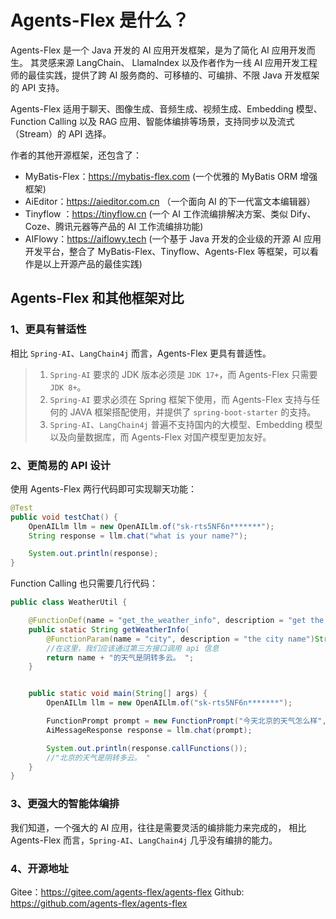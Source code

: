# Agents-Flex 是什么？

Agents-Flex 是一个 Java 开发的 AI 应用开发框架，是为了简化 AI 应用开发而生。 其灵感来源 LangChain、 LlamaIndex 以及作者作为一线 AI 应用开发工程师的最佳实践，提供了跨
AI 服务商的、可移植的、可编排、不限 Java 开发框架的 API 支持。

Agents-Flex 适用于聊天、图像生成、音频生成、视频生成、Embedding 模型、Function Calling 以及 RAG 应用、智能体编排等场景，支持同步以及流式（Stream）的 API 选择。

作者的其他开源框架，还包含了：
- MyBatis-Flex：https://mybatis-flex.com (一个优雅的 MyBatis ORM 增强框架)
- AiEditor：https://aieditor.com.cn （一个面向 AI 的下一代富文本编辑器）
- Tinyflow ：https://tinyflow.cn (一个 AI 工作流编排解决方案、类似 Dify、Coze、腾讯元器等产品的 AI 工作流编排功能)
- AIFlowy：https://aiflowy.tech (一个基于 Java 开发的企业级的开源 AI 应用开发平台，整合了 MyBatis-Flex、Tinyflow、Agents-Flex 等框架，可以看作是以上开源产品的最佳实践)

## Agents-Flex 和其他框架对比

### 1、更具有普适性

相比 `Spring-AI`、`LangChain4j` 而言，Agents-Flex 更具有普适性。

> 1) `Spring-AI` 要求的 JDK 版本必须是 `JDK 17+`，而 Agents-Flex 只需要 `JDK 8+`。
> 2) `Spring-AI` 要求必须在 Spring 框架下使用，而 Agents-Flex 支持与任何的 JAVA 框架搭配使用，并提供了 `spring-boot-starter` 的支持。
> 3) `Spring-AI`、`LangChain4j` 普遍不支持国内的大模型、Embedding 模型以及向量数据库，而 Agents-Flex 对国产模型更加友好。

### 2、更简易的 API 设计

使用 Agents-Flex 两行代码即可实现聊天功能：

```java
@Test
public void testChat() {
    OpenAILlm llm = new OpenAILlm.of("sk-rts5NF6n*******");
    String response = llm.chat("what is your name?");

    System.out.println(response);
}
```

Function Calling 也只需要几行代码：

```java
public class WeatherUtil {

    @FunctionDef(name = "get_the_weather_info", description = "get the weather info")
    public static String getWeatherInfo(
        @FunctionParam(name = "city", description = "the city name")String name ) {
        //在这里，我们应该通过第三方接口调用 api 信息
        return name + "的天气是阴转多云。 ";
    }


    public static void main(String[] args) {
        OpenAILlm llm = new OpenAILlm.of("sk-rts5NF6n*******");

        FunctionPrompt prompt = new FunctionPrompt("今天北京的天气怎么样", WeatherUtil.class);
        AiMessageResponse response = llm.chat(prompt);

        System.out.println(response.callFunctions());
        //"北京的天气是阴转多云。 "
    }
}
```

### 3、更强大的智能体编排

我们知道，一个强大的 AI 应用，往往是需要灵活的编排能力来完成的， 相比 Agents-Flex 而言，`Spring-AI`、`LangChain4j` 几乎没有编排的能力。



### 4、开源地址

Gitee：https://gitee.com/agents-flex/agents-flex
Github: https://github.com/agents-flex/agents-flex
